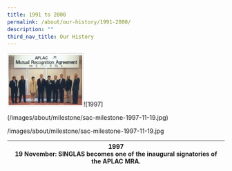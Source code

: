 ```yaml
---
title: 1991 to 2000
permalink: /about/our-history/1991-2000/
description: ""
third_nav_title: Our History
---
```

<img style="width:177px" alt="1997" src="/images/about/milestone/sac-milestone-1997-11-19.jpg">![1997]

(/images/about/milestone/sac-milestone-1997-11-19.jpg)


/images/about/milestone/sac-milestone-1997-11-19.jpg
		 


<table>
<thead>
  <tr>
    <th>1997<br>19 November: SINGLAS becomes one of the inaugural signatories of the APLAC MRA.<br></th>
    </tr></thead></table>